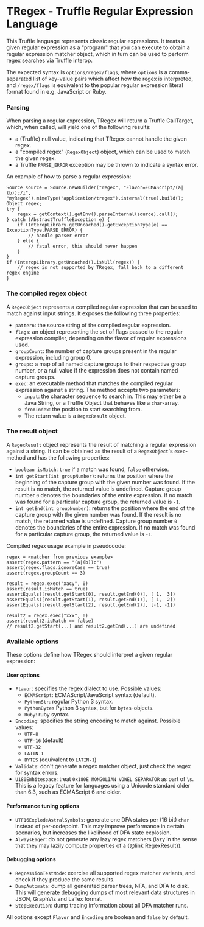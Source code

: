 # TRegex - Truffle Regular Expression Language

This Truffle language represents classic regular expressions. It treats a given regular expression as a "program" that
you can execute to obtain a regular expression matcher object, which in turn can be used to perform regex searches via
Truffle interop.

The expected syntax is `options/regex/flags`, where `options` is a comma-separated list of key-value pairs which affect
how the regex is interpreted, and `/regex/flags` is equivalent to the popular regular expression literal format found in
e.g. JavaScript or Ruby.

### Parsing

When parsing a regular expression, TRegex will return a Truffle CallTarget, which, when called, will yield one of the
following results:

* a (Truffle) null value, indicating that TRegex cannot handle the given regex.
* a "compiled regex" (`RegexObject`) object, which can be used to match the given regex.
* a Truffle `PARSE_ERROR` exception may be thrown to indicate a syntax error.

An example of how to parse a regular expression:

```
Source source = Source.newBuilder("regex", "Flavor=ECMAScript/(a|(b))c/i", "myRegex").mimeType("application/tregex").internal(true).build();
Object regex;
try {
    regex = getContext().getEnv().parseInternal(source).call();
} catch (AbstractTruffleException e) {
    if (InteropLibrary.getUncached().getExceptionType(e) == ExceptionType.PARSE_ERROR) {
        // handle parser error
    } else {
        // fatal error, this should never happen
    }
}
if (InteropLibrary.getUncached().isNull(regex)) {
    // regex is not supported by TRegex, fall back to a different regex engine
}
```

### The compiled regex object

A `RegexObject` represents a compiled regular expression that can be used to match against input strings. It exposes the
following three properties:

* `pattern`: the source string of the compiled regular expression.
* `flags`: an object representing the set of flags passed to the regular expression compiler, depending on the flavor of
  regular expressions used.
* `groupCount`: the number of capture groups present in the regular expression, including group 0.
* `groups`: a map of all named capture groups to their respective group number, or a null value if the expression does
  not contain named capture groups.
* `exec`: an executable method that matches the compiled regular expression against a string. The method accepts two
  parameters:
    * `input`: the character sequence to search in. This may either be a Java String, or a Truffle Object that behaves
      like a `char`-array.
    * `fromIndex`: the position to start searching from.
    * The return value is a `RegexResult` object.

### The result object

A `RegexResult` object represents the result of matching a regular expression against a string. It can be obtained as
the result of a `RegexObject`'s
`exec`-method and has the following properties:

* `boolean isMatch`: `true` if a match was found, `false` otherwise.
* `int getStart(int groupNumber)`: returns the position where the beginning of the capture group with the given number
  was found. If the result is no match, the returned value is undefined. Capture group number `0` denotes the boundaries
  of the entire expression. If no match was found for a particular capture group, the returned value is `-1`.
* `int getEnd(int groupNumber)`: returns the position where the end of the capture group with the given number was
  found. If the result is no match, the returned value is undefined. Capture group number `0` denotes the boundaries of
  the entire expression. If no match was found for a particular capture group, the returned value is `-1`.

Compiled regex usage example in pseudocode:

```
regex = <matcher from previous example>
assert(regex.pattern == "(a|(b))c")
assert(regex.flags.ignoreCase == true)
assert(regex.groupCount == 3)

result = regex.exec("xacy", 0)
assert(result.isMatch == true)
assertEquals([result.getStart(0), result.getEnd(0)], [ 1,  3])
assertEquals([result.getStart(1), result.getEnd(1)], [ 1,  2])
assertEquals([result.getStart(2), result.getEnd(2)], [-1, -1])

result2 = regex.exec("xxx", 0)
assert(result2.isMatch == false)
// result2.getStart(...) and result2.getEnd(...) are undefined

```

### Available options

These options define how TRegex should interpret a given regular expression:

#### User options
* `Flavor`: specifies the regex dialect to use. Possible values:
  * `ECMAScript`: ECMAScript/JavaScript syntax (default).
  * `PythonStr`: regular Python 3 syntax.
  * `PythonBytes` Python 3 syntax, but for `bytes`-objects.
  * `Ruby`: ruby syntax.
* `Encoding`: specifies the string encoding to match against. Possible values:
  * `UTF-8`
  * `UTF-16` (default)
  * `UTF-32`
  * `LATIN-1`
  * `BYTES` (equivalent to `LATIN-1`)
* `Validate`: don't generate a regex matcher object, just check the regex for syntax errors.
* `U180EWhitespace`: treat `0x180E MONGOLIAN VOWEL SEPARATOR` as part of `\s`. This is a legacy feature for languages
  using a Unicode standard older than 6.3, such as ECMAScript 6 and older.

#### Performance tuning options
* `UTF16ExplodeAstralSymbols`: generate one DFA states per (16 bit) `char` instead of per-codepoint. This may
  improve performance in certain scenarios, but increases the likelihood of DFA state explosion.
* `AlwaysEager`: do not generate any lazy regex matchers (lazy in the sense that they may lazily compute properties of a
  {@link RegexResult}).

#### Debugging options
* `RegressionTestMode`: exercise all supported regex matcher variants, and check if they produce the same results.
* `DumpAutomata`: dump all generated parser trees, NFA, and DFA to disk. This will generate debugging dumps of most
  relevant data structures in JSON, GraphViz and LaTex format.
* `StepExecution`: dump tracing information about all DFA matcher runs.

All options except `Flavor` and `Encoding` are boolean and `false` by default.